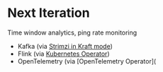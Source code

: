 # Next Iteration

Time window analytics, ping rate monitoring

- Kafka (via [Strimzi in Kraft mode](https://strimzi.io/quickstarts/)) 
- Flink (via [Kubernetes Operator](https://nightlies.apache.org/flink/flink-kubernetes-operator-docs-main/))
- OpenTelemetry (via [OpenTelemetry Operator](